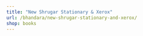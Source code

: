 ```yaml
---
title: "New Shrugar Stationary & Xerox"
url: /bhandara/new-shrugar-stationary-and-xerox/
shop: books
---
```

